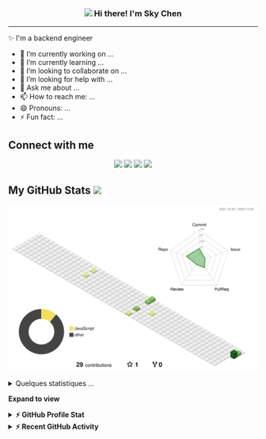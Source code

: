 <!-- Heading -->
<h3 align="center"><img src = "https://raw.githubusercontent.com/MartinHeinz/MartinHeinz/master/wave.gif" width = 30px> Hi there! I'm Sky Chen</h3>

<!-- Profile Views -->
<!-- 
<p align="left"> <img src="https://komarev.com/ghpvc/?username=lauragift21&label=Profile%20views&color=0e75b6&style=flat" alt="isrealodejobi" />
</p> -->


</p>

 <!-- About section -->

---
✨ I'm a backend engineer 


<!-- code gif-->
<!-- <img align="right" alt="GIF" src="./code.gif" width="500" height="320" /> -->
- 🔭 I’m currently working on ...
- 🌱 I’m currently learning ...
- 👯 I’m looking to collaborate on ...
- 🤔 I’m looking for help with ...
- 💬 Ask me about ...
- 📫 How to reach me: ...
- 😄 Pronouns: ...
- ⚡ Fun fact: ...
<!-- - 😄 My Pronouns: She/Her   

- 💬 Ask me about: Vue, Jamstack, Building Career In Tech, Content Creation.

- 📫 How to reach me: [@lauragift_](https://twitter.com/lauragift_)

- ⚡ Fun fact: I enjoy cooking and I'm known as the Mistress of Nigerian Jollof. If you don't know what that is [check it out here](https://www.youtube.com/watch?v=kQs5lX91h98) -->

<!-- About section: END -->


<!-- Conecct section -->

<h2>Connect with me </h3>
  <p align="center">
    <a href="https://reactgatsbypersonalwebsite.gatsbyjs.io/resume/"><img src="https://img.shields.io/badge/e‑mail-D14836.svg?style=for-the-badge&logo=GMail&logoColor=white"/></a>
    <a href="mailto:ok96305@gmail.com"><img src="https://img.shields.io/badge/e‑mail-D14836.svg?style=for-the-badge&logo=GMail&logoColor=white"/></a>
    <a href="https://instagram.com/cheng_chen_sky"><img src="https://img.shields.io/badge/instagram-E4405F.svg?style=for-the-badge&logo=instagram&logoColor=white"/></a>
    <a href="https://linkedin.com/in/建成-陳-6438201a0"><img src="https://img.shields.io/badge/linkedin-0077B5.svg?style=for-the-badge&logo=linkedin&logoColor=white"/></a>
  </p>
 <!-- Conecct section: END -->
 
  <!-- GitHub section -->

 ##  My GitHub Stats <img src = "https://i.pinimg.com/originals/65/c4/f4/65c4f452571be1261e9c623f7da488ac.gif" width = 35px> 
 
![](./profile-3d-contrib/profile-green-animate.svg)

<details>
  <summary>Quelques statistiques ...</summary><br/>

<!--START_SECTION:waka-->
![Code Time](http://img.shields.io/badge/Code%20Time-2%2C074%20hrs%2045%20mins-blue)

![Profile Views](http://img.shields.io/badge/Profile%20Views-272-blue)

**🐱 My GitHub Data** 

> 🏆 271 Contributions in the Year 2022
 > 
> 📦 2.5 MB Used in GitHub's Storage 
 > 
> 💼 Opted to Hire
 > 
> 📜 32 Public Repositories 
 > 
> 🔑 10 Private Repositories  
 > 
**I'm a Night 🦉** 

```text
🌞 Morning    41 commits     ██░░░░░░░░░░░░░░░░░░░░░░░   10.93% 
🌆 Daytime    124 commits    ████████░░░░░░░░░░░░░░░░░   33.07% 
🌃 Evening    136 commits    █████████░░░░░░░░░░░░░░░░   36.27% 
🌙 Night      74 commits     █████░░░░░░░░░░░░░░░░░░░░   19.73%

```
📅 **I'm Most Productive on Tuesday** 

```text
Monday       44 commits     ███░░░░░░░░░░░░░░░░░░░░░░   11.73% 
Tuesday      72 commits     ████░░░░░░░░░░░░░░░░░░░░░   19.2% 
Wednesday    52 commits     ███░░░░░░░░░░░░░░░░░░░░░░   13.87% 
Thursday     61 commits     ████░░░░░░░░░░░░░░░░░░░░░   16.27% 
Friday       55 commits     ███░░░░░░░░░░░░░░░░░░░░░░   14.67% 
Saturday     26 commits     █░░░░░░░░░░░░░░░░░░░░░░░░   6.93% 
Sunday       65 commits     ████░░░░░░░░░░░░░░░░░░░░░   17.33%

```


📊 **This Week I Spent My Time On** 

```text
⌚︎ Time Zone: Europe/Paris

💬 Programming Languages: 
JavaScript               2 hrs 58 mins       ███████████████░░░░░░░░░░   60.65% 
sh                       55 mins             ████░░░░░░░░░░░░░░░░░░░░░   19.0% 
Other                    24 mins             ██░░░░░░░░░░░░░░░░░░░░░░░   8.42% 
JSON                     20 mins             █░░░░░░░░░░░░░░░░░░░░░░░░   7.07% 
Markdown                 6 mins              ░░░░░░░░░░░░░░░░░░░░░░░░░   2.38%

🔥 Editors: 
VS Code                  3 hrs 50 mins       ███████████████████░░░░░░   78.37% 
Zsh                      55 mins             ████░░░░░░░░░░░░░░░░░░░░░   19.0% 
Browser                  7 mins              ░░░░░░░░░░░░░░░░░░░░░░░░░   2.63%

💻 Operating System: 
WSL                      4 hrs 46 mins       ████████████████████████░   97.37% 
Windows                  7 mins              ░░░░░░░░░░░░░░░░░░░░░░░░░   2.63%

```

**I Mostly Code in PHP** 

```text
PHP                      10 repos            ███████░░░░░░░░░░░░░░░░░░   29.41% 
HTML                     8 repos             ██████░░░░░░░░░░░░░░░░░░░   23.53% 
JavaScript               8 repos             ██████░░░░░░░░░░░░░░░░░░░   23.53% 
Vue                      4 repos             ███░░░░░░░░░░░░░░░░░░░░░░   11.76% 
CSS                      3 repos             ██░░░░░░░░░░░░░░░░░░░░░░░   8.82%

```



 Last Updated on 05/12/2022 00:02:25 UTC
<!--END_SECTION:waka-->
</details>

**Expand to view**
<details>
  <summary><b>⚡ GitHub Profile Stat</b></summary>
  
   <img align="center" src="https://github-readme-stats.vercel.app/api?username=Vincent3054&show_icons=true&hide_border=false&line_height=20&title_color=f69673&icon_color=1b93c9&show_owner=true" alt="Sky's language" width="500px" height="200" />
   <br>
   <img align="center" src="https://github-readme-streak-stats.herokuapp.com/?user=Vincent3054" alt="Sky's LangStat" width="500px" height="200" />
</details>

<details>
  <summary><b>⚡ Recent GitHub Activity</b></summary>
   <br>

   [![Ashutosh's github activity graph](https://github-readme-activity-graph.cyclic.app/graph?username=Vincent3054&theme=github)](https://github.com/ashutosh00710/github-readme-activity-graph)
  
</details>

<!-- GitHub section: END -->

<!-- THE END -->